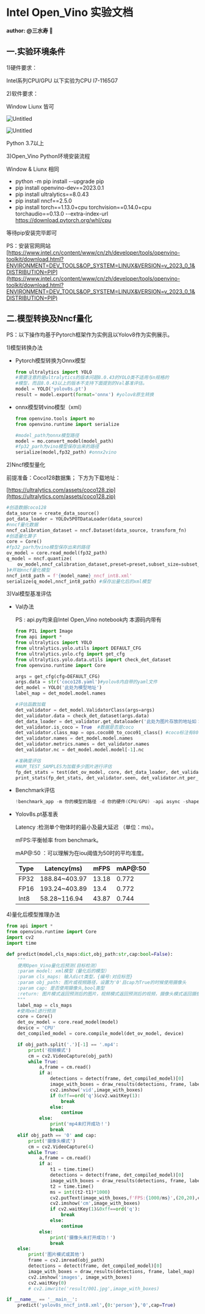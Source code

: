 # Intel Open_Vino 实验文档

**author: @三水寿 😬**

## 一.实验环境条件

1)硬件要求：

Intel系列CPU/GPU 以下实验为CPU I7-1165G7

2)软件要求：

Window Liunx 皆可

![Untitled](Intel%20Open_Vino%20%E5%AE%9E%E9%AA%8C%E6%96%87%E6%A1%A3%2002179fc92eaa4c348a1860867da4f8be/Untitled.png)

![Untitled](Intel%20Open_Vino%20%E5%AE%9E%E9%AA%8C%E6%96%87%E6%A1%A3%2002179fc92eaa4c348a1860867da4f8be/Untitled%201.png)

Python 3.7以上

3)Open_Vino Python环境安装流程

Window & Liunx 相同

- python -m pip install --upgrade pip
- pip install openvino-dev==2023.0.1
- pip install ultralytics==8.0.43
- pip install nncf==2.5.0
- pip install torch==1.13.0+cpu torchvision==0.14.0+cpu torchaudio==0.13.0 --extra-index-url https://download.pytorch.org/whl/cpu

等待pip安装完毕即可

PS：安装官网网站 [https://www.intel.cn/content/www/cn/zh/developer/tools/openvino-toolkit/download.html?ENVIRONMENT=DEV_TOOLS&OP_SYSTEM=LINUX&VERSION=v_2023_0_1&DISTRIBUTION=PIP](https://www.intel.cn/content/www/cn/zh/developer/tools/openvino-toolkit/download.html?ENVIRONMENT=DEV_TOOLS&OP_SYSTEM=LINUX&VERSION=v_2023_0_1&DISTRIBUTION=PIP)

## 二.模型转换及Nncf量化

PS：以下操作均基于Pytorch框架作为实例且以Yolov8作为实例展示。

1)模型转换办法

- Pytorch模型转换为Onnx模型
    
    ```python
    from ultralytics import YOLO
    #需要注意的是ultralytics的版本问题8.0.43的YOLO类不适用与n规格的
    #模型，而且8.0.43以上的版本不支持下面提到的Val基准评估。
    model = YOLO('yolov8s.pt') 
    result = model.export(format='onnx') #yolov8原生转换
    ```
    
- onnx模型转vino模型（xml）
    
    ```python
    from openvino.tools import mo
    from openvino.runtime import serialize
    
    #model_path为onnx模型路径
    model = mo.convert_model(model_path)
    #fp32_parh为vino模型保存出来的路径
    serialize(model,fp32_path) #onnx2vino
    ```
    

2)Nncf模型量化

前提准备：Coco128数据集；     下方为下载地址：

[https://ultralytics.com/assets/coco128.zip](https://ultralytics.com/assets/coco128.zip)

```python
#创造数据coco128
data_source = create_data_source()
pot_data_loader = YOLOv5POTDataLoader(data_source)
#nncf量化数据
nncf_calibration_dataset = nncf.Dataset(data_source, transform_fn)
#创造量化算子
core = Core()
#fp32_parh为vino模型保存出来的路径
ov_model = core.read_model(fp32_path)
q_model = nncf.quantize(
    ov_model,nncf_calibration_dataset,preset=preset,subset_size=subset_size
)#开始nncf量化模型
nncf_int8_path = f'{model_name}_nncf_int8.xml'
serialize(q_model,nncf_int8_path) #保存出量化后的xml模型
```

3)Val模型基准评估

- Val办法
    
    PS : api.py均来自Intel Open_Vino notebook内 本源码内带有
    
    ```python
    from PIL import Image
    from api import *
    from ultralytics import YOLO
    from ultralytics.yolo.utils import DEFAULT_CFG
    from ultralytics.yolo.cfg import get_cfg
    from ultralytics.yolo.data.utils import check_det_dataset
    from openvino.runtime import Core
    
    args = get_cfg(cfg=DEFAULT_CFG)
    args.data = str('coco128.yaml')#yolov8内自带的yaml文件
    det_model = YOLO('此处为模型地址')
    label_map = det_model.model.names
    
    #评估函数加载
    det_validator = det_model.ValidatorClass(args=args)
    det_validator.data = check_det_dataset(args.data)
    det_data_loader = det_validator.get_dataloader('此处为图片存放的地址如：coco128/images/train2017/', 1)
    det_validator.is_coco = True  #数据是否是coco
    det_validator.class_map = ops.coco80_to_coco91_class() #coco标注有80种，但标注序号会有缺失或大于80，用于将标注号归到80内
    det_validator.names = det_model.model.names
    det_validator.metrics.names = det_validator.names
    det_validator.nc = det_model.model.model[-1].nc
    
    #准确度评估
    #NUM_TEST_SAMPLES为加载多少图片进行评估
    fp_det_stats = test(det_ov_model, core, det_data_loader, det_validator, num_samples=NUM_TEST_SAMPLES)
    print_stats(fp_det_stats, det_validator.seen, det_validator.nt_per_class.sum())
    ```
    
- Benchmark评估
    
    ```powershell
    !benchmark_app -m 你的模型的路径 -d 你的硬件(CPU/GPU) -api async -shape "[1,3,640,640]”
    ```
    
- Yolov8s.pt基准表
    
    Latency :检测单个物体时的最小及最大延迟 （单位：ms）。
    
    mFPS:平衡帧率 from benchmark。
    
    mAP@:50 ：可以理解为在iou阈值为50时的平均准度。
    
    | Type | Latency(ms) | mFPS | mAP@:50 |
    | --- | --- | --- | --- |
    | FP32 | 188.84~403.97 | 13.18 | 0.772 |
    | FP16 | 193.24~403.89 | 13.4 | 0.772 |
    | Int8 | 58.28~116.94 | 43.87 | 0.744 |

4)量化后模型推理办法

```python
from api import *
from openvino.runtime import Core
import cv2
import time

def predict(model,cls_maps:dict,obj_path:str,cap:bool=False):
    """
    使用Open_Vino量化后预测(目标检测）
    :param model: xml模型（量化后的模型）
    :param cls_maps: 输入dict类型，{编号:对应标签}
    :param obj_path: 图片或视频路径，设置为'0'且cap为True的时候使用摄像头
    :param cap: 是否使用摄像头,bool类型
    :return: 图片模式返回预测后的图片，视频模式返回预测后的视频，摄像头模式返回摄像头录制的视频
    """
    label_map = cls_maps
    #使用xml进行预测
    core = Core()
    det_ov_model = core.read_model(model)
    device = 'CPU'
    det_compiled_model = core.compile_model(det_ov_model, device)

    if obj_path.split('.')[-1] == '.mp4':
        print('视频模式')
        cm = cv2.VideoCapture(obj_path)
        while True:
            a,frame = cm.read()
            if a:
                detections = detect(frame, det_compiled_model)[0]
                image_with_boxes = draw_results(detections, frame, label_map)
                cv2.imshow('vid',image_with_boxes)
                if 0xff==ord('q')&cv2.waitKey(1):
                    break
                else:
                    continue
            else:
                print('mp4未打开成功！')
                break
    elif obj_path == '0' and cap:
        print('摄像头模式')
        cm = cv2.VideoCapture(4)
        while True:
            a,frame = cm.read()
            if a:
                t1 = time.time()
                detections = detect(frame, det_compiled_model)[0]
                image_with_boxes = draw_results(detections, frame, label_map)
                t2 = time.time()
                ms = int((t2-t1)*1000)
                cv2.putText(image_with_boxes,f'FPS:{1000/ms}',(20,20),cv2.FONT_HERSHEY_SIMPLEX,0.75,(0,255,0),2)
                cv2.imshow('cm',image_with_boxes)
                if cv2.waitKey(1)&0xff==ord('q'):
                    break
                else:
                    continue
            else:
                print('摄像头未打开成功！')
                break
    else:
        print('图片模式或其他')
        frame = cv2.imread(obj_path)
        detections = detect(frame, det_compiled_model)[0]
        image_with_boxes = draw_results(detections, frame, label_map)
        cv2.imshow('images', image_with_boxes)
        cv2.waitKey(0)
        # cv2.imwrite('result/001.jpg',image_with_boxes)

if __name__ == '__main__':
    predict('yolov8s_nncf_int8.xml',{0:'person'},'0',cap=True)
```